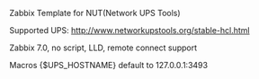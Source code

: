 Zabbix Template for NUT(Network UPS Tools)

Supported UPS: http://www.networkupstools.org/stable-hcl.html

Zabbix 7.0, no script, LLD, remote connect support

Macros {$UPS_HOSTNAME} default to 127.0.0.1:3493
